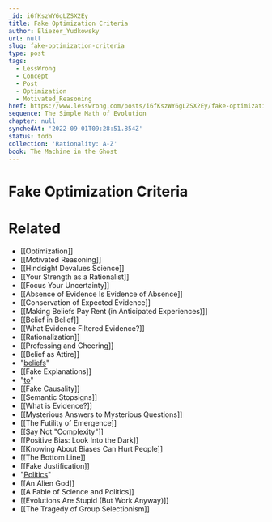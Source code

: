 ```yaml
---
_id: i6fKszWY6gLZSX2Ey
title: Fake Optimization Criteria
author: Eliezer_Yudkowsky
url: null
slug: fake-optimization-criteria
type: post
tags:
  - LessWrong
  - Concept
  - Post
  - Optimization
  - Motivated_Reasoning
href: https://www.lesswrong.com/posts/i6fKszWY6gLZSX2Ey/fake-optimization-criteria
sequence: The Simple Math of Evolution
chapter: null
synchedAt: '2022-09-01T09:28:51.854Z'
status: todo
collection: 'Rationality: A-Z'
book: The Machine in the Ghost
---
```


# Fake Optimization Criteria


# Related

- [[Optimization]]
- [[Motivated Reasoning]]
- [[Hindsight Devalues Science]]
- [[Your Strength as a Rationalist]]
- [[Focus Your Uncertainty]]
- [[Absence of Evidence Is Evidence of Absence]]
- [[Conservation of Expected Evidence]]
- [[Making Beliefs Pay Rent (in Anticipated Experiences)]]
- [[Belief in Belief]]
- [[What Evidence Filtered Evidence?]]
- [[Rationalization]]
- [[Professing and Cheering]]
- [[Belief as Attire]]
- "[beliefs](https://www.lesswrong.com/lw/i8/religions_claim_to_be_nondisprovable/)"
- [[Fake Explanations]]
- "[to](https://www.lesswrong.com/lw/iq/guessing_the_teachers_password/)"
- [[Fake Causality]]
- [[Semantic Stopsigns]]
- [[What is Evidence?]]
- [[Mysterious Answers to Mysterious Questions]]
- [[The Futility of Emergence]]
- [[Say Not "Complexity"]]
- [[Positive Bias: Look Into the Dark]]
- [[Knowing About Biases Can Hurt People]]
- [[The Bottom Line]]
- [[Fake Justification]]
- "[Politics](https://www.lesswrong.com/lw/gw/politics_is_the_mindkiller/)"
- [[An Alien God]]
- [[A Fable of Science and Politics]]
- [[Evolutions Are Stupid (But Work Anyway)]]
- [[The Tragedy of Group Selectionism]]